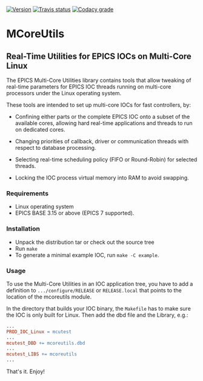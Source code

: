 <a target="_blank" href="http://semver.org">![Version][badge.version]</a>
<a target="_blank" href="https://travis-ci.org/github/epics-modules/MCoreUtils">![Travis status][badge.travis]</a>
<a target="_blank" href="https://app.codacy.com/gh/epics-modules/MCoreUtils">![Codacy grade][badge.codacy]</a>

# MCoreUtils
## Real-Time Utilities for EPICS IOCs on Multi-Core Linux

The EPICS Multi-Core Utilities library contains tools that allow tweaking of
real-time parameters for EPICS IOC threads running on multi-core processors
under the Linux operating system.

These tools are intended to set up multi-core IOCs for fast controllers, by:

-   Confining either parts or the complete EPICS IOC onto a subset
    of the available cores, allowing hard real-time applications and threads
    to run on dedicated cores.

-   Changing priorities of callback, driver or communication threads with
    respect to database processing.

-   Selecting real-time scheduling policy (FIFO or Round-Robin) for selected
    threads.

-   Locking the IOC process virtual memory into RAM to avoid swapping.

### Requirements

-   Linux operating system
-   EPICS BASE 3.15 or above (EPICS 7 supported).

### Installation

-   Unpack the distribution tar or check out the source tree
-   Run `make`
-   To generate a minimal example IOC, run `make -C example`.

### Usage

To use the Multi-Core Utilities in an IOC application tree, you have to add a
definition to `.../configure/RELEASE` or `RELEASE.local` that points to the
location of the mcoreutils module.

In the directory that builds your IOC binary, the `Makefile` has to make sure
the IOC is only built for Linux. Then add the dbd file and the Library, e.g.:

```makefile
...
PROD_IOC_Linux = mcutest
...
mcutest_DBD += mcoreutils.dbd
...
mcutest_LIBS += mcoreutils
...
```

That's it. Enjoy!

<!-- Links -->
[badge.version]: https://badge.fury.io/gh/epics-modules%2FMCoreUtils.svg
[badge.travis]: https://travis-ci.org/epics-modules/MCoreUtils.svg?branch=master
[badge.codacy]: https://app.codacy.com/project/badge/Grade/22fd07b642a444f7975e00f27aec2479
